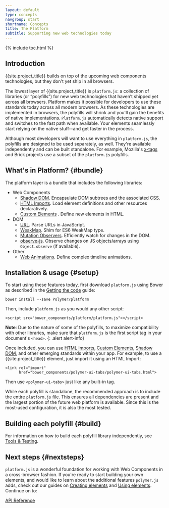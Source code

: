```yaml
---
layout: default
type: concepts
navgroup: start
shortname: Concepts
title: The Platform
subtitle: Supporting new web technologies today
---
```


{% include toc.html %}

## Introduction

{{site.project_title}} builds on top of the upcoming web components technologies, but they don't yet ship in all browsers.

The lowest layer of {{site.project_title}} is `platform.js`: a collection of libraries (or “polyfills”) for new web technologies that haven’t shipped yet across all browsers. Platform makes it possible for developers to use these standards today across all modern browsers. As these technologies are implemented in browsers, the polyfills will shrink and you'll gain the benefits of native implementations. `Platform.js` automatically detects native support and switches to the fast path when available. Your elements seamlessly start relying on the native stuff--and get faster in the process. 

Although most developers will want to use everything in `platform.js`, the polyfills are designed to be used separately, as well. They're available independently and can be built standalone. For example, Mozilla's [x-tags](http://www.x-tags.org/) and Brick projects use a subset of the `platform.js` polyfills.

## What's in Platform? {#bundle}

The platform layer is a bundle that includes the following libraries:

- Web Components
  - [Shadow DOM](/platform/shadow-dom.html). Encapsulate DOM subtrees and the associated CSS.
  - [HTML Imports](/platform/html-imports.html). Load element definitions and other resources declaratively.
  - [Custom Elements](/platform/custom-elements.html) . Define new elements in HTML.
- DOM
  - [URL](https://github.com/Polymer/URL). Parse URLs in JavaScript.
  - [WeakMap](https://github.com/Polymer/WeakMap). Shim for ES6 WeakMap type. 
  - [Mutation Observers](https://github.com/Polymer/MutationObservers). Efficiently watch for changes in the DOM.
  <!-- - [Promises](https://github.com/Polymer/Promises). Handle asynchronous operations. -->
  - [observe-js](https://github.com/Polymer/observe-js). Observe changes on JS objects/arrays using `Object.observe` (if available).
- Other
  - [Web Animations](/platform/web-animations.html). Define complex timeline animations.

## Installation & usage {#setup}

To start using these features today, first download `platform.js` using Bower as described
in the [Getting the code](/docs/start/getting-the-code.html) guide:

    bower install --save Polymer/platform

Then, include `platform.js` as you would any other script:

    <script src="bower_components/platform/platform.js"></script>

**Note**: Due to the nature of some of the polyfills, to maximize compatibility with other libraries, make sure that `platform.js` is the first script tag in your document's `<head>`.
{: .alert alert-info}

Once included, you can use [HTML Imports](/platform/html-imports.html), [Custom Elements](/platform/custom-elements.html), [Shadow DOM](/platform/shadow-dom.html), and other emerging standards within your app. For example, to use a {{site.project_title}} element, just import it using an HTML Import:

    <link rel="import"
          href="bower_components/polymer-ui-tabs/polymer-ui-tabs.html">

Then use `<polymer-ui-tabs>` just like any built-in tag.

While each polyfill is standalone, the recommended approach is to include the entire `platform.js` file. This ensures all dependencies are present and the largest portion of the future web platform is available. Since this is the most-used configuration, it is also the most tested. 

## Building each polyfill {#build}

For information on how to build each polyfill library independently, see [Tools & Testing](/resources/tooling-strategy.html).

## Next steps {#nextsteps}

`platform.js` is a wonderful foundation for working with Web Components in a cross-browser fashion. If you're ready to start building your own elements, and would like to learn about the additional features `polymer.js` adds, check out our guides on [Creating elements](/docs/start/creatingelements.html) and [Using elements](/docs/start/usingelements.html). Continue on to:

<a href="/docs/polymer/polymer.html" class="paper-button"><polymer-ui-icon src="/images/picons/ic_arrowForward_dark_.png"></polymer-ui-icon>API Reference</a>
 
